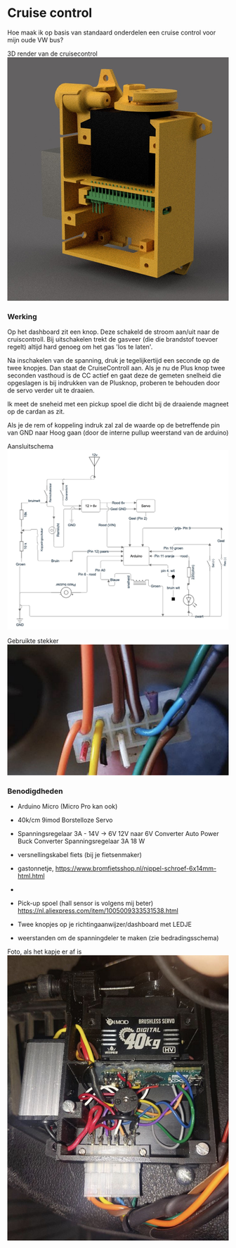 # Cruise control
Hoe maak ik op basis van standaard onderdelen een cruise control voor mijn oude VW bus?


3D render van de cruisecontrol
![](images/3Drender1.jpg)


### Werking
Op het dashboard zit een knop. Deze schakeld de stroom aan/uit naar de cruiscontroll. Bij uitschakelen trekt de gasveer (die die brandstof toevoer regelt) altijd hard genoeg om het gas 'los te laten'.

Na inschakelen van de spanning, druk je tegelijkertijd een seconde op de twee knopjes. Dan staat de CruiseControll aan. Als je nu de Plus knop twee seconden vasthoud is de CC actief en gaat deze de gemeten snelheid die opgeslagen is bij indrukken van de Plusknop, proberen te behouden door de servo verder uit te draaien. 

Ik meet de sneheid met een pickup spoel die dicht bij de draaiende magneet op de cardan as zit.

Als je de rem of koppeling indruk zal zal de waarde op de betreffende pin van GND naar Hoog gaan (door de interne pullup weerstand van de arduino)

Aansluitschema
![](images/Aansluitschema.jpg)

Gebruikte stekker
![](images/stekker.jpg)

### Benodigdheden

* Arduino Micro (Micro Pro kan ook)
* 40k/cm 9imod Borstelloze Servo
* Spanningsregelaar 3A - 14V -> 6V 12V naar 6V Converter Auto Power Buck Converter Spanningsregelaar 3A 18 W 
* versnellingskabel fiets (bij je fietsenmaker)
* gastonnetje, https://www.bromfietsshop.nl/nippel-schroef-6x14mm-html.html
* 
* Pick-up spoel (hall sensor is volgens mij beter) https://nl.aliexpress.com/item/1005009333531538.html

* Twee knopjes op je richtingaanwijzer/dashboard met LEDJE
* weerstanden om de spanningdeler te maken (zie bedradingsschema)

Foto, als het kapje er af is
![](images/ccFoto.jpg)



